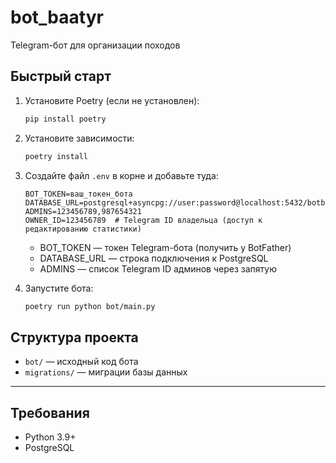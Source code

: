 # bot_baatyr

Telegram-бот для организации походов

## Быстрый старт

1. Установите Poetry (если не установлен):
   ```bash
   pip install poetry
   ```
2. Установите зависимости:
   ```bash
   poetry install
   ```
3. Создайте файл `.env` в корне и добавьте туда:
   ```env
   BOT_TOKEN=ваш_токен_бота
   DATABASE_URL=postgresql+asyncpg://user:password@localhost:5432/botbaatyr
   ADMINS=123456789,987654321
   OWNER_ID=123456789  # Telegram ID владельца (доступ к редактированию статистики)
   ```
   - BOT_TOKEN — токен Telegram-бота (получить у BotFather)
   - DATABASE_URL — строка подключения к PostgreSQL
   - ADMINS — список Telegram ID админов через запятую

4. Запустите бота:
   ```bash
   poetry run python bot/main.py
   ```

## Структура проекта
- `bot/` — исходный код бота
- `migrations/` — миграции базы данных

---

## Требования
- Python 3.9+
- PostgreSQL 